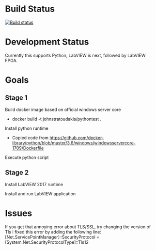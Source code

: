 # Build Status
[![Build status](https://ci.appveyor.com/api/projects/status/mbgssfkx68myrxo3?svg=true)](https://ci.appveyor.com/project/JohnStratoudakis/labview-docker)

# Development Status
Currently this supports Python, LabVIEW is next, followed by LabVIEW FPGA.

# Goals

## Stage 1
Build docker image based on official windows server core

 * docker build -t johnstratoudakis/pythontest .

Install python runtime
 * Copied code from https://github.com/docker-library/python/blob/master/3.6/windows/windowsservercore-1709/Dockerfile

Execute python script

## Stage 2
Install LabVIEW 2017 runtime

Install and run LabVIEW application


# Issues
If you get that annoying error about TLS/SSL, try changing the version of Tls
I fixed this error by adding the following line:
  [Net.ServicePointManager]::SecurityProtocol = [System.Net.SecurityProtocolType]::Tls12

